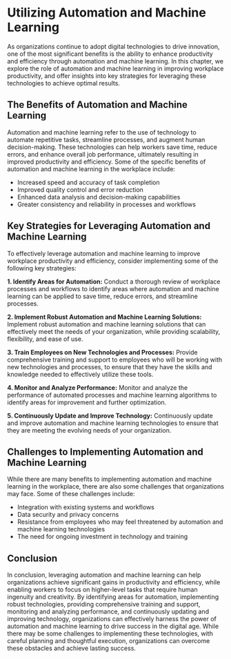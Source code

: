 Utilizing Automation and Machine Learning
===========================================================================================================

As organizations continue to adopt digital technologies to drive innovation, one of the most significant benefits is the ability to enhance productivity and efficiency through automation and machine learning. In this chapter, we explore the role of automation and machine learning in improving workplace productivity, and offer insights into key strategies for leveraging these technologies to achieve optimal results.

The Benefits of Automation and Machine Learning
-----------------------------------------------

Automation and machine learning refer to the use of technology to automate repetitive tasks, streamline processes, and augment human decision-making. These technologies can help workers save time, reduce errors, and enhance overall job performance, ultimately resulting in improved productivity and efficiency. Some of the specific benefits of automation and machine learning in the workplace include:

* Increased speed and accuracy of task completion
* Improved quality control and error reduction
* Enhanced data analysis and decision-making capabilities
* Greater consistency and reliability in processes and workflows

Key Strategies for Leveraging Automation and Machine Learning
-------------------------------------------------------------

To effectively leverage automation and machine learning to improve workplace productivity and efficiency, consider implementing some of the following key strategies:

**1. Identify Areas for Automation:** Conduct a thorough review of workplace processes and workflows to identify areas where automation and machine learning can be applied to save time, reduce errors, and streamline processes.

**2. Implement Robust Automation and Machine Learning Solutions:** Implement robust automation and machine learning solutions that can effectively meet the needs of your organization, while providing scalability, flexibility, and ease of use.

**3. Train Employees on New Technologies and Processes:** Provide comprehensive training and support to employees who will be working with new technologies and processes, to ensure that they have the skills and knowledge needed to effectively utilize these tools.

**4. Monitor and Analyze Performance:** Monitor and analyze the performance of automated processes and machine learning algorithms to identify areas for improvement and further optimization.

**5. Continuously Update and Improve Technology:** Continuously update and improve automation and machine learning technologies to ensure that they are meeting the evolving needs of your organization.

Challenges to Implementing Automation and Machine Learning
----------------------------------------------------------

While there are many benefits to implementing automation and machine learning in the workplace, there are also some challenges that organizations may face. Some of these challenges include:

* Integration with existing systems and workflows
* Data security and privacy concerns
* Resistance from employees who may feel threatened by automation and machine learning technologies
* The need for ongoing investment in technology and training

Conclusion
----------

In conclusion, leveraging automation and machine learning can help organizations achieve significant gains in productivity and efficiency, while enabling workers to focus on higher-level tasks that require human ingenuity and creativity. By identifying areas for automation, implementing robust technologies, providing comprehensive training and support, monitoring and analyzing performance, and continuously updating and improving technology, organizations can effectively harness the power of automation and machine learning to drive success in the digital age. While there may be some challenges to implementing these technologies, with careful planning and thoughtful execution, organizations can overcome these obstacles and achieve lasting success.
